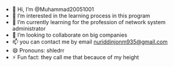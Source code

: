 - 👋 Hi, I’m @Muhammad20051001
- 👀 I’m interested in the learning process in this program
- 🌱 I’m currently learning for the profession of network system administrator
- 💞️ I’m looking to collaborate on big companies
- 📫 you can contact me by email nuriddinjonm935@gmail.com
- 😄 Pronouns: shledrr
- ⚡ Fun fact: they call me that becauce of my height

<!---
Muhammad20051001/Muhammad20051001 is a ✨ special ✨ repository because its `README.md` (this file) appears on your GitHub profile.
You can click the Preview link to take a look at your changes.
--->
